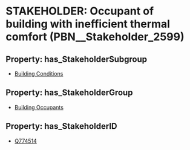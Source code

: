 # STAKEHOLDER: __Occupant of building with inefficient thermal comfort__ (PBN__Stakeholder_2599)

## Property: has_StakeholderSubgroup

* [Building Conditions](PBN__StakeholderSubgroup_67)

## Property: has_StakeholderGroup

* [Building Occupants](PBN__StakeholderGroup_11)

## Property: has_StakeholderID

* [Q774514](Q774514)

